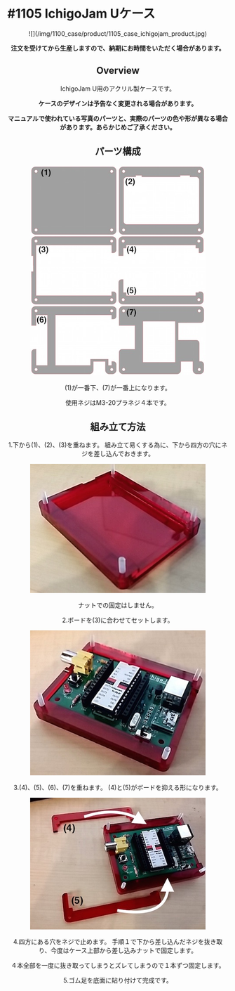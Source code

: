 # #1105 IchigoJam Uケース

<center>
![](/img/1100_case/product/1105_case_ichigojam_product.jpg)
<!--COLORME-->

**注文を受けてから生産しますので、納期にお時間をいただく場合があります。**

## Overview
IchigoJam U用のアクリル製ケースです。

**ケースのデザインは予告なく変更される場合があります。**

**マニュアルで使われている写真のパーツと、実際のパーツの色や形が異なる場合があります。あらかじめご了承ください。**

## パーツ構成

![](/img/1100_case/manual/ichigojam_00.jpg)

(1)が一番下、(7)が一番上になります。

使用ネジはM3-20プラネジ４本です。

## 組み立て方法
1.下から(1)、(2)、(3)を重ねます。
組み立て易くする為に、下から四方の穴にネジを差し込んでおきます。

![](/img/1100_case/manual/ichigojam_01.jpg)

ナットでの固定はしません。

2.ボードを(3)に合わせてセットします。

![](/img/1100_case/manual/ichigojam_02.jpg)

3.(4)、(5)、(6)、(7)を重ねます。
(4)と(5)がボードを抑える形になります。

![](/img/1100_case/manual/ichigojam_03.jpg)

4.四方にある穴をネジで止めます。
手順１で下から差し込んだネジを抜き取り、今度はケース上部から差し込みナットで固定します。

４本全部を一度に抜き取ってしまうとズレてしまうので１本ずつ固定します。

5.ゴム足を底面に貼り付けて完成です。
